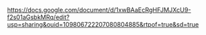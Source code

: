 https://docs.google.com/document/d/1xwBAaEcRgHFJMJXcU9-f2s01aGsbkMRq/edit?usp=sharing&ouid=109806722207080804885&rtpof=true&sd=true
